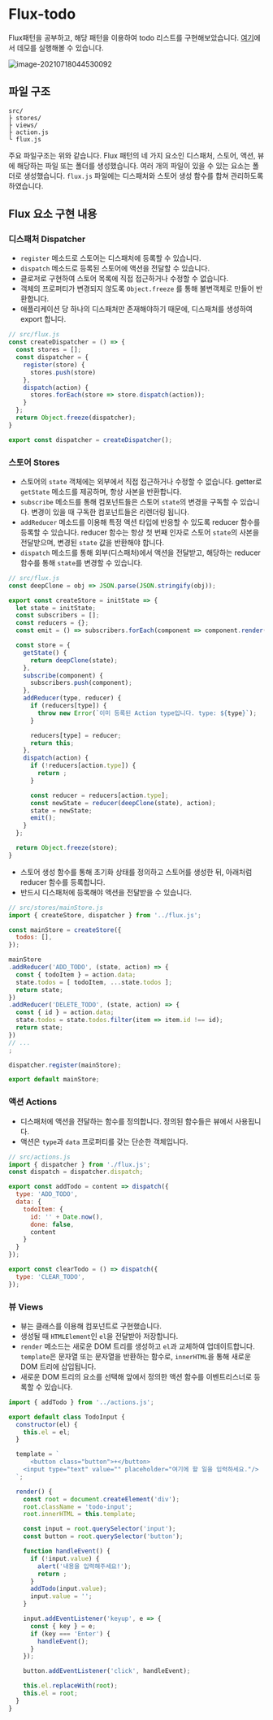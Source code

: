 # Flux-todo
Flux패턴을 공부하고, 해당 패턴을 이용하여 todo 리스트를 구현해보았습니다.
[여기](https://yes-xodnd.github.io/flux-todo)에서 데모를 실행해볼 수 있습니다.

![image-20210718044530092](README.assets/image-20210718044530092.png)



## 파일 구조

```
src/
├ stores/
├ views/
├ action.js
└ flux.js
```

주요 파일구조는 위와 같습니다. Flux 패턴의 네 가지 요소인 디스패처, 스토어, 액션, 뷰에 해당하는 파일 또는 폴더를 생성했습니다. 여러 개의 파일이 있을 수 있는 요소는 폴더로 생성했습니다. `flux.js` 파일에는 디스패처와 스토어 생성 함수를 합쳐 관리하도록 하였습니다.



## Flux 요소 구현 내용

### 디스패처 Dispatcher

- `register` 메소드로 스토어는 디스패처에 등록할 수 있습니다.
- `dispatch` 메소드로 등록된 스토어에 액션을 전달할 수 있습니다.
- 클로저로 구현하여 스토어 목록에 직접 접근하거나 수정할 수 없습니다.
- 객체의 프로퍼티가 변경되지 않도록 `Object.freeze` 를 통해 불변객체로 만들어 반환합니다.
- 애플리케이션 당 하나의 디스패처만 존재해야하기 때문에, 디스패처를 생성하여 export 합니다.

``` js
// src/flux.js
const createDispatcher = () => {
  const stores = [];
  const dispatcher = {
    register(store) {
      stores.push(store)
    },
    dispatch(action) {
      stores.forEach(store => store.dispatch(action));
    }
  };
  return Object.freeze(dispatcher);
}

export const dispatcher = createDispatcher();
```



### 스토어 Stores

- 스토어의 `state` 객체에는 외부에서 직접 접근하거나 수정할 수 없습니다.
  getter로 `getState` 메소드를 제공하며, 항상 사본을 반환합니다.
- `subscribe` 메소드를 통해 컴포넌트들은 스토어 `state`의 변경을 구독할 수 있습니다.
  변경이 있을 때 구독한 컴포넌트들은 리렌더링 됩니다.
- `addReducer` 메소드를 이용해 특정 액션 타입에 반응할 수 있도록 reducer 함수를 등록할 수 있습니다.
  reducer 함수는 항상 첫 번째 인자로 스토어 `state`의 사본을 전달받으며, 변경된 `state` 값을 반환해야 합니다.
- `dispatch` 메소드를 통해 외부(디스패처)에서 액션을 전달받고, 해당하는 reducer 함수를 통해 `state`를 변경할 수 있습니다.

``` js
// src/flux.js
const deepClone = obj => JSON.parse(JSON.stringify(obj));

export const createStore = initState => {
  let state = initState;
  const subscribers = [];
  const reducers = {};
  const emit = () => subscribers.forEach(component => component.render());

  const store = {
    getState() {
      return deepClone(state);
    },
    subscribe(component) {
      subscribers.push(component);
    },
    addReducer(type, reducer) {
      if (reducers[type]) {
        throw new Error(`이미 등록된 Action type입니다. type: ${type}`);
      }

      reducers[type] = reducer;
      return this;
    },
    dispatch(action) {
      if (!reducers[action.type]) {
        return ;
      }

      const reducer = reducers[action.type];
      const newState = reducer(deepClone(state), action);
      state = newState;
      emit();
    }
  };

  return Object.freeze(store);
}
```

- 스토어 생성 함수를 통해 초기화 상태를 정의하고 스토어를 생성한 뒤, 아래처럼 reducer 함수를 등록합니다.
- 반드시 디스패처에 등록해야 액션을 전달받을 수 있습니다.

``` js
// src/stores/mainStore.js
import { createStore, dispatcher } from '../flux.js';

const mainStore = createStore({
  todos: [],
});

mainStore
.addReducer('ADD_TODO', (state, action) => {
  const { todoItem } = action.data;
  state.todos = [ todoItem, ...state.todos ];
  return state;
})
.addReducer('DELETE_TODO', (state, action) => {
  const { id } = action.data;
  state.todos = state.todos.filter(item => item.id !== id);
  return state;
})
// ...
;

dispatcher.register(mainStore);

export default mainStore;
```



### 액션 Actions

- 디스패처에 액션을 전달하는 함수를 정의합니다. 정의된 함수들은 뷰에서 사용됩니다.
- 액션은 `type`과 `data` 프로퍼티를 갖는 단순한 객체입니다.

``` js
// src/actions.js
import { dispatcher } from './flux.js';
const dispatch = dispatcher.dispatch;

export const addTodo = content => dispatch({
  type: 'ADD_TODO',
  data: {
    todoItem: {
      id: '' + Date.now(),
      done: false,
      content
    }
  }   
});

export const clearTodo = () => dispatch({
  type: 'CLEAR_TODO',
});
```



### 뷰 Views

- 뷰는 클래스를 이용해 컴포넌트로 구현했습니다.
- 생성될 때 `HTMLElement`인 `el`을 전달받아 저장합니다.
- `render` 메소드는 새로운 DOM 트리를 생성하고 `el`과 교체하여 업데이트합니다.
  `template`은 문자열 또는 문자열을 반환하는 함수로, `innerHTML`을 통해 새로운 DOM 트리에 삽입됩니다.
- 새로운 DOM 트리의 요소를 선택해 앞에서 정의한 액션 함수를 이벤트리스너로 등록할 수 있습니다.

``` js
import { addTodo } from '../actions.js';

export default class TodoInput {
  constructor(el) {
    this.el = el;
  }

  template = `
	  <button class="button">+</button>
    <input type="text" value="" placeholder="여기에 할 일을 입력하세요."/>
  `;

  render() {
    const root = document.createElement('div');
    root.className = 'todo-input';
    root.innerHTML = this.template;

    const input = root.querySelector('input');
    const button = root.querySelector('button');

    function handleEvent() {
      if (!input.value) {
        alert('내용을 입력해주세요!');
        return ;
      }
      addTodo(input.value);
      input.value = '';
    }

    input.addEventListener('keyup', e => {
      const { key } = e;
      if (key === 'Enter') {
        handleEvent();
      }
    });

    button.addEventListener('click', handleEvent);

    this.el.replaceWith(root);
    this.el = root;
  }
}
```

